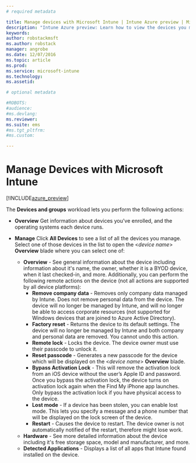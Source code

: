 ```yaml
---
# required metadata

title: Manage devices with Microsoft Intune | Intune Azure preview | Microsoft Docs
description: "Intune Azure preview: Learn how to view the devices you manage with Intune, and perform various operations on them."
keywords:
author: robstackmsftms.author: robstack
manager: angrobe
ms.date: 12/07/2016
ms.topic: article
ms.prod:
ms.service: microsoft-intune
ms.technology:
ms.assetid: 

# optional metadata

#ROBOTS:
#audience:
#ms.devlang:
ms.reviewer: 
ms.suite: ems
#ms.tgt_pltfrm:
#ms.custom:

---
```


# Manage Devices with Microsoft Intune


[!INCLUDE[azure_preview](../includes/azure_preview.md)]

The **Devices and groups** workload lets you perform the following actions:

- **Overview** Get information about devices you've enrolled, and the operating systems each device runs.
- **Manage** Click **All Devices** to see a list of all the devices you manage.
	Select one of those devices in the list to open the <*device name*> **Overview** blade where you can select one of:

	- **Overview**  - See general information about the device including information about it's name, the owner, whether it is a BYOD device, when it last checked-in, and more. Additionally, you can perform the following remote actions on the device (not all actions are supported by all device platforms):
		- **Remove company data** - Removes only company data managed by Intune. Does not remove personal data from the device. The device will no longer be managed by Intune, and will no longer be able to access corporate resources (not supported for Windows devices that are joined to Azure Active Directory).
		- **Factory reset** - Returns the device to its default settings. The device will no longer be managed by Intune and both company and personal data are removed. You cannot undo this action.
		- **Remote lock** - Locks the device. The device owner must use their passcode to unlock it.
		- **Reset passcode** - Generates a new passcode for the device which will be displayed on the <*device name*> **Overview** blade.
		- **Bypass Activation Lock** - This will remove the activation lock from an iOS device without the user’s Apple ID and password. Once you bypass the activation lock, the device turns on activation lock again when the Find My iPhone app launches. Only bypass the activation lock if you have physical access to the device.
		- **Lost mode** - If a device has been stolen, you can enable lost mode. This lets you specify a message and a phone number that will be displayed on the lock screen of the device. 
		- **Restart** - Causes the device to restart. The device owner is not automatically notified of the restart, therefore might lose work.
	- **Hardware** - See more detailed information about the device including it's free storage space, model and manufacturer, and more.
	- **Detected Applications** - Displays a list of all apps that Intune found installed on the device.
